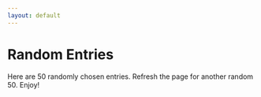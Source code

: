```yaml
---
layout: default
---
```


# Random Entries

Here are 50 randomly chosen entries. Refresh the page for another random 50. Enjoy!

<div id="random_posts">

</div>